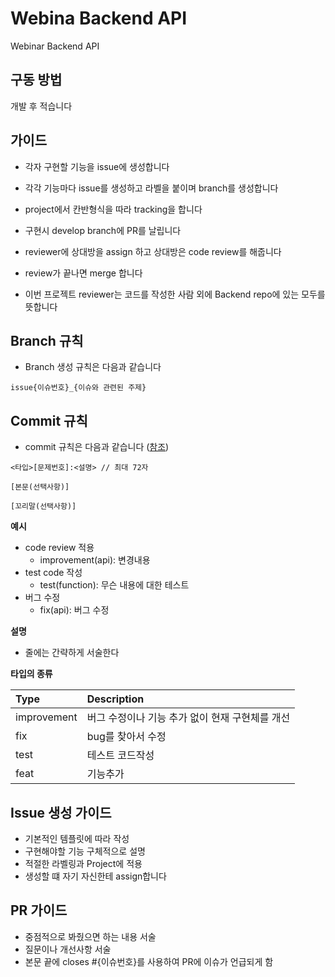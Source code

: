 # Webina Backend API
Webinar Backend API


## 구동 방법
개발 후 적습니다

## 가이드
- 각자 구현할 기능을 issue에 생성합니다

- 각각 기능마다 issue를 생성하고 라벨을 붙이며 branch를 생성합니다

- project에서 칸반형식을 따라 tracking을 합니다

- 구현시 develop branch에 PR를 날립니다

- reviewer에 상대방을 assign 하고 상대방은 code review를 해줍니다

- review가 끝나면 merge 합니다

- 이번 프로젝트 reviewer는 코드를 작성한 사람 외에 Backend repo에 있는 모두를 뜻합니다

## Branch 규칙
- Branch 생성 규칙은 다음과 같습니다
```
issue{이슈번호}_{이슈와 관련된 주제}
```

## Commit 규칙

- commit 규칙은 다음과 같습니다 ([참조](https://www.conventionalcommits.org/ko/v1.0.0-beta.4/))
```
<타입>[문제번호]:<설명> // 최대 72자

[본문(선택사항)]

[꼬리말(선택사항)]
```

**예시**
- code review 적용
    - improvement(api): 변경내용
-  test code 작성
    - test(function): 무슨 내용에 대한 테스트
- 버그 수정
    - fix(api): 버그 수정

**설명**
- 줄에는 간략하게 서술한다

**타입의 종류**

| Type  | Description 
|:--------|:--------|
| improvement | 버그 수정이나 기능 추가 없이 현재 구현체를 개선 |
| fix |  bug를 찾아서 수정| 
| test | 테스트 코드작성 |
| feat | 기능추가|

## Issue 생성 가이드
- 기본적인 템플릿에 따라 작성
- 구현해야할 기능 구체적으로 설명
- 적절한 라벨링과 Project에 적용
- 생성할 떄 자기 자신한테 assign합니다

## PR 가이드
- 중점적으로 봐줬으면 하는 내용 서술
- 질문이나 개선사항 서술
- 본문 끝에 closes #{이슈번호}를 사용하여 PR에 이슈가 언급되게 함
